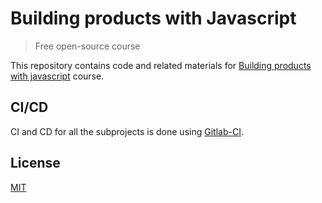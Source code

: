 # Building products with Javascript

> Free open-source course

This repository contains code and related materials for [Building products with javascript](https://www.youtube.com/playlist?list=PL_gX69xPLi-ljVdNhspjZUlPmBNjRgD2X) course.

## CI/CD

CI and CD for all the subprojects is done using
[Gitlab-CI](https://gitlab.com/karuban/bpwj/).

## License

[MIT](https://opensource.org/licenses/mit-license)